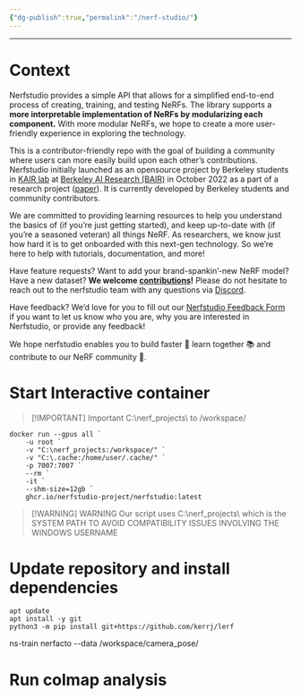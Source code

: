 ```yaml
---
{"dg-publish":true,"permalink":"/nerf-studio/"}
---
```


---
# Context
Nerfstudio provides a simple API that allows for a simplified end-to-end process of creating, training, and testing NeRFs. The library supports a **more interpretable implementation of NeRFs by modularizing each component.** With more modular NeRFs, we hope to create a more user-friendly experience in exploring the technology.

This is a contributor-friendly repo with the goal of building a community where users can more easily build upon each other’s contributions. Nerfstudio initially launched as an opensource project by Berkeley students in [KAIR lab](https://people.eecs.berkeley.edu/~kanazawa/index.html#kair) at [Berkeley AI Research (BAIR)](https://bair.berkeley.edu/) in October 2022 as a part of a research project ([paper](https://arxiv.org/abs/2302.04264)). It is currently developed by Berkeley students and community contributors.

We are committed to providing learning resources to help you understand the basics of (if you’re just getting started), and keep up-to-date with (if you’re a seasoned veteran) all things NeRF. As researchers, we know just how hard it is to get onboarded with this next-gen technology. So we’re here to help with tutorials, documentation, and more!

Have feature requests? Want to add your brand-spankin’-new NeRF model? Have a new dataset? **We welcome [contributions](https://docs.nerf.studio/reference/contributing.html)!** Please do not hesitate to reach out to the nerfstudio team with any questions via [Discord](https://discord.gg/uMbNqcraFc).

Have feedback? We’d love for you to fill out our [Nerfstudio Feedback Form](https://forms.gle/sqN5phJN7LfQVwnP9) if you want to let us know who you are, why you are interested in Nerfstudio, or provide any feedback!

We hope nerfstudio enables you to build faster 🔨 learn together 📚 and contribute to our NeRF community 💖.
# Start Interactive container

> [!IMPORTANT] Important
> C:\nerf_projects\ to /workspace/

```
docker run --gpus all `
    -u root `
    -v "C:\nerf_projects:/workspace/" `
    -v "C:\.cache:/home/user/.cache/" `
    -p 7007:7007 `
    --rm `
    -it `
    --shm-size=12gb `
    ghcr.io/nerfstudio-project/nerfstudio:latest
```


> [!WARNING] WARNING
> Our script uses C:\nerf_projects\ which is the SYSTEM PATH TO AVOID COMPATIBILITY ISSUES INVOLVING THE WINDOWS USERNAME

# Update repository and install dependencies

```
apt update
apt install -y git
python3 -m pip install git+https://github.com/kerrj/lerf
```

ns-train nerfacto --data /workspace/camera_pose/
# Run colmap analysis
```

```